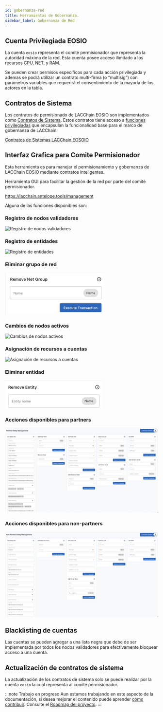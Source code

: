 ```yaml
---
id: gobernanza-red
title: Herramientas de Gobernanza.
sidebar_label: Gobernanza de Red
---
```


## Cuenta Privilegiada EOSIO
La cuenta `eosio` representa el comité permisionador que representa la autoridad máxima de la red. Esta cuenta posee acceso ilimitado a los recursos CPU, NET, y RAM. 

Se pueden crear permisos específicos para cada acción privilegiada y ademas se podrá utilizar un contrato multi-firma (o “multisig”) con parámetros variables que requerirá el consentimiento de la mayoría de los actores en la tabla. 

## Contratos de Sistema

Los contratos de permisionado de LACChain EOSIO son implementados como [Contratos de Sistema](https://developers.eos.io/manuals/eosio.contracts/latest/index). Estos contratos tiene acceso a [funciones privilegiadas](http://localhost:3000/docs/recursos/funciones-importantes) que encapsulan la funcionalidad base para el marco de gobernanza de LACChain.

[Contratos de Sistemas LACChain EOSOIO](https://github.com/lacchain/eosio.contracts/tree/master/contracts/lacchain.system)

## Interfaz Grafica para Comite Permisionador
Esta herramienta es para manejar el permisionamiento y gobernanza de LACChain EOSIO mediante contratos inteligentes.

Herramienta GUI para facilitar la gestión de la red por parte del comité permisionador. 

https://lacchain.antelope.tools/management

Alguna de las funciones disponibles son:

### Registro de nodos validadores

![Registro de nodos validadores](/img/tutorials/gobernanzaRed/registro-nodos-validadores.png)

### Registro de entidades

![Registro de entidades](/img/tutorials/gobernanzaRed/registro-entidades.png)

### Eliminar grupo de red

![Eliminar grupo de red](/img/tutorials/gobernanzaRed/eliminar-grupo-red.png)

### Cambios de nodos activos

![Cambios de nodos activos](/img/tutorials/gobernanzaRed/cambio-nodos-activos.png)

### Asignación de recursos a cuentas

![Asignación de recursos a cuentas](/img/tutorials/gobernanzaRed/asignacion-recursos-cuentas.png)

### Eliminar entidad

![Remover entidad](/img/tutorials/gobernanzaRed/remove-entity.png)

### Acciones disponibles para partners

![Acciones disponibles para partners](/img/docs/partner-list-acctions.png)

### Acciones disponibles para non-partners

![Acciones disponibles para non-partners](/img/docs/non-partner-list-acctions.png)

## Blacklisting de cuentas

Las cuentas se pueden agregar a una lista negra que debe de ser implementada por todos los nodos validadores para efectivamente bloquear acceso a una cuenta.

## Actualización de contratos de sistema

La actualización de los contratos de sistema solo se puede realizar por la cuenta `eosio` la cual representa al comité permisionador.

:::note Trabajo en progreso
Aun estamos trabajando en este aspecto de la documentación, si desea mejorar el contenido puede aprender [cómo contribuir](../guias/contribuir). Consulte el [Roadmap del proyecto](../roadmap).
:::